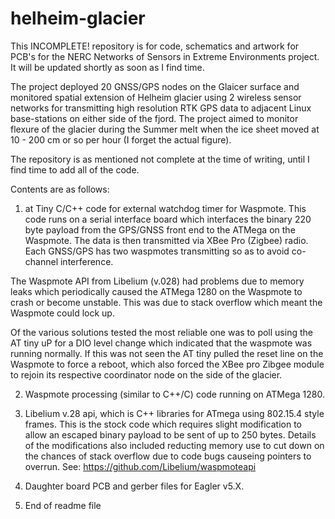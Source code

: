 # helheim-glacier
This INCOMPLETE! repository is for code, schematics and artwork for PCB's for the NERC Networks of Sensors in Extreme Environments project. It will be updated shortly as soon as I find time.

The project deployed 20 GNSS/GPS nodes on the Glaicer surface and  monitored spatial extension of Helheim glacier using 2 wireless sensor networks for transmitting high resolution RTK GPS data to adjacent Linux base-stations on either side of the fjord. The project aimed to monitor flexure of the glacier during the Summer melt when the ice sheet moved at 10 - 200 cm or so per hour (I forget the actual figure).

The repository is as mentioned not complete at the time of writing, until I find time to add all of the code.

Contents are as follows:
1.  at Tiny C/C++ code for external watchdog timer for Waspmote. This code runs on a serial interface board which interfaces the binary 220 byte payload from the GPS/GNSS front end to the ATMega on the Waspmote. The data is then transmitted via XBee Pro (Zigbee) radio. Each GNSS/GPS has two waspmotes transmitting so as to avoid co-channel interference.

The Waspmote API from Libelium (v.028) had problems due to memory leaks which periodically caused the ATMega 1280 on the Waspmote to crash
or become unstable. This was due to stack overflow which meant the Waspmote could lock up.

Of the various solutions tested the most reliable one was to poll using the AT tiny uP for a DIO level change which indicated that the 
waspmote was running normally. If this was not seen the AT tiny pulled the reset line on the Waspmote to force a reboot, which also forced 
the XBee pro Zibgee module to rejoin its respective coordinator node on the side of the glacier. 

2.  Waspmote processing (similar to C++/C) code running on ATMega 1280.

3.  Libelium v.28 api, which is C++ libraries for ATmega using 802.15.4 style frames.  This is the stock code which requires slight modification to allow an escaped binary payload to be sent of up to 250 bytes. Details of the modifications also included reducting memory use to cut down on the chances of stack overflow due to code bugs causeing pointers to overrun.
See: https://github.com/Libelium/waspmoteapi

4.  Daughter board PCB and gerber files for Eagler v5.X.

5.  End of readme file
